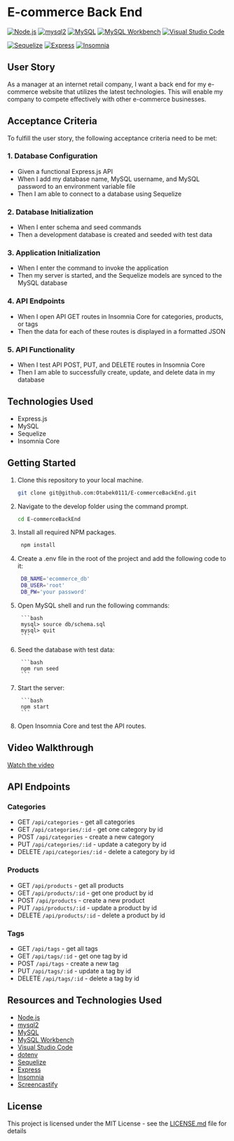 # E-commerce Back End

[![Node.js](https://img.shields.io/badge/Node.js-v14.17.3-green.svg)](https://nodejs.org/)
[![mysql2](https://img.shields.io/badge/mysql2-v2.3.0-blue.svg)](https://www.npmjs.com/package/mysql2) [![MySQL](https://img.shields.io/badge/MySQL-v8.0-blue.svg)](https://www.mysql.com/)
[![MySQL Workbench](https://img.shields.io/badge/MySQL%20Workbench-v8.0-blue.svg)](https://www.mysql.com/products/workbench/)
[![Visual Studio Code](https://img.shields.io/badge/Visual%20Studio%20Code-v1.59.0-blue.svg)](https://code.visualstudio.com/)

[![Sequelize](https://img.shields.io/badge/Sequelize-00b4db?style=for-the-badge&logo=sequelize&logoColor=white)](https://sequelize.org/)
[![Express](https://img.shields.io/badge/Express.js-000000?style=for-the-badge&logo=express&logoColor=white)](https://expressjs.com/)
[![Insomnia](https://img.shields.io/badge/Insomnia-5849BE?style=for-the-badge&logo=insomnia&logoColor=white)](https://insomnia.rest/)


## User Story

As a manager at an internet retail company, I want a back end for my e-commerce website that utilizes the latest technologies. This will enable my company to compete effectively with other e-commerce businesses.

## Acceptance Criteria

To fulfill the user story, the following acceptance criteria need to be met:

### 1. Database Configuration
- Given a functional Express.js API
- When I add my database name, MySQL username, and MySQL password to an environment variable file
- Then I am able to connect to a database using Sequelize

### 2. Database Initialization
- When I enter schema and seed commands
- Then a development database is created and seeded with test data

### 3. Application Initialization
- When I enter the command to invoke the application
- Then my server is started, and the Sequelize models are synced to the MySQL database

### 4. API Endpoints
- When I open API GET routes in Insomnia Core for categories, products, or tags
- Then the data for each of these routes is displayed in a formatted JSON

### 5. API Functionality
- When I test API POST, PUT, and DELETE routes in Insomnia Core
- Then I am able to successfully create, update, and delete data in my database

## Technologies Used
- Express.js
- MySQL
- Sequelize
- Insomnia Core

## Getting Started

1. Clone this repository to your local machine.

   ```bash
   git clone git@github.com:Otabek0111/E-commerceBackEnd.git
    ```
2. Navigate to the develop folder using the command prompt.

   ```bash
   cd E-commerceBackEnd
   ```
3. Install all required NPM packages.

   ```bash
    npm install
    ```
4. Create a .env file in the root of the project and add the following code to it:

    ```bash
     DB_NAME='ecommerce_db'
     DB_USER='root'
     DB_PW='your password'
     ```
5. Open MySQL shell and run the following commands:
    
        ```bash
        mysql> source db/schema.sql
        mysql> quit
        ```
6. Seed the database with test data:
    
        ```bash
        npm run seed
        ```
7. Start the server:
    
        ```bash
        npm start
        ```
8. Open Insomnia Core and test the API routes.

## Video Walkthrough

[Watch the video](https://watch.screencastify.com/v/SOvnofe6UlD7PKmI2fW9)







## API Endpoints

### Categories

- GET `/api/categories` - get all categories
- GET `/api/categories/:id` - get one category by id
- POST `/api/categories` - create a new category
- PUT `/api/categories/:id` - update a category by id
- DELETE `/api/categories/:id` - delete a category by id

### Products

- GET `/api/products` - get all products
- GET `/api/products/:id` - get one product by id
- POST `/api/products` - create a new product
- PUT `/api/products/:id` - update a product by id
- DELETE `/api/products/:id` - delete a product by id

### Tags

- GET `/api/tags` - get all tags
- GET `/api/tags/:id` - get one tag by id
- POST `/api/tags` - create a new tag
- PUT `/api/tags/:id` - update a tag by id
- DELETE `/api/tags/:id` - delete a tag by id



## Resources and Technologies Used 


- [Node.js](https://nodejs.org/en/) 
- [mysql2](https://www.npmjs.com/package/mysql2)
- [MySQL](https://www.mysql.com/)
- [MySQL Workbench](https://www.mysql.com/products/workbench/)
- [Visual Studio Code](https://code.visualstudio.com/) 
- [dotenv](https://www.npmjs.com/package/dotenv)
- [Sequelize](https://sequelize.org/)
- [Express](https://expressjs.com/)
- [Insomnia](https://insomnia.rest/)
- [Screencastify](https://www.screencastify.com/)


## License

This project is licensed under the MIT License - see the [LICENSE.md](./LICENSE) file for details 